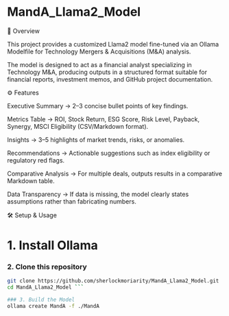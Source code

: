 # MandA_Llama2_Model

📌 Overview

This project provides a customized Llama2 model fine-tuned via an Ollama Modelfile for Technology Mergers & Acquisitions (M&A) analysis.

The model is designed to act as a financial analyst specializing in Technology M&A, producing outputs in a structured format suitable for financial reports, investment memos, and GitHub project documentation.


⚙️ Features

Executive Summary → 2–3 concise bullet points of key findings.

Metrics Table → ROI, Stock Return, ESG Score, Risk Level, Payback, Synergy, MSCI Eligibility (CSV/Markdown format).

Insights → 3–5 highlights of market trends, risks, or anomalies.

Recommendations → Actionable suggestions such as index eligibility or regulatory red flags.

Comparative Analysis → For multiple deals, outputs results in a comparative Markdown table.

Data Transparency → If data is missing, the model clearly states assumptions rather than fabricating numbers.


🛠️ Setup & Usage

# 1. Install Ollama
### 2. Clone this repository
```bash
git clone https://github.com/sherlockmoriarity/MandA_Llama2_Model.git
cd MandA_Llama2_Model ```

### 3. Build the Model
ollama create MandA -f ./MandA
